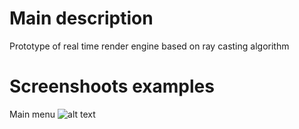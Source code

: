 # Main description
Prototype of real time render engine based on ray casting algorithm

# Screenshoots examples
 Main menu
 ![alt text](https://github.com/Sladge17/Wolf3D/Screenshoots/MainMenu.png) 

